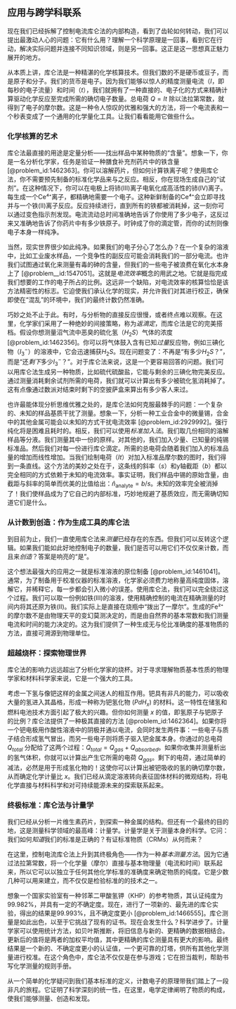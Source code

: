 ## 应用与跨学科联系

现在我们已经拆解了控制电流库仑法的内部构造，看到了齿轮如何转动，我们可以提出最激动人心的问题：它有什么用？理解一个科学原理是一回事，看到它在行动，解决实际问题并连接不同知识领域，则是另一回事。这正是这一思想真正魅力展开的地方。

从本质上讲，库仑法是一种精湛的化学核算技术。但我们数的不是硬币或豆子，而是原子和分子。我们的货币是电子。因为我们能够以惊人的精度测量电流（$I$，即每秒的电子流量）和时间（$t$），我们就拥有了一种直接的、电子化的方式来精确计算驱动化学反应至完成所需的确切电子数量。总电荷 $Q = It$ 除以法拉第常数，就得到了电子的摩尔数。这是一种令人惊叹的优雅和强大的方法，将一个电流表和一个秒表变成了一个通用的化学量化工具。让我们看看能用它做些什么。

### 化学核算的艺术

库仑法最直接的用途是定量分析——找出样品中某种物质的“含量”。想象一下，你是一名分析化学家，任务是验证一种膳食补充剂药片中的铁含量 [@problem_id:1462363]。你可以溶解药片，但如何计算铁离子呢？使用库仑法，你不需要预先制备的标准化学品来与之反应。相反，你在现场生成自己的“试剂”。在这种情况下，你可以在电极上将铈(III)离子电氧化成高活性的铈(IV)离子。每生成一个Ce⁴⁺离子，都精确地需要一个电子。这种新鲜制备的Ce⁴⁺会立即寻找并与一个铁(II)离子反应。反应持续进行，直到所有的铁都被消耗掉，这一刻你可以通过变色指示剂发现。电流流动总时间准确地告诉了你使用了多少电子，这反过来又准确地告诉了你药片中有多少铁原子。时钟成了你的滴定管，而你的试剂则像电子本身一样纯净。

当然，现实世界很少如此纯净。如果我们的电子分心了怎么办？在一个复杂的溶液中，比如工业废水样品，一个竞争性的副反应可能会消耗我们的一部分电流。也许我们试图通过氧化来测量有毒的砷的含量，但我们的一些电子被浪费在氧化水本身上了 [@problem__id:1547051]。这就是*电流效率*概念的用武之地。它就是指完成我们想要的工作的电子所占的比例。这远非一个缺陷，对电流效率的核算恰恰是该方法精密性的标志。它迫使我们承认化学的现实，并允许我们对其进行校正，确保即使在“混乱”的环境中，我们的最终计数仍然准确。

巧妙之处不止于此。有时，与分析物的直接反应很慢，或者终点难以观察。在这里，化学家们采用了一种绝妙的间接策略，称为*返滴定*，而库仑法是它的完美搭档。假设你想测量沼气流中恶臭的硫化氢（$H_2S$）气体的浓度 [@problem_id:1462356]。你可以将气体鼓入含有已知*过量*反应物，例如三碘化物（$I_3^-$）的溶液中，它会迅速捕获$H_2S$。现在问题变了：不再是“有多少$H_2S$？”，而是“还*剩下*多少$I_3^-$？”。对于库仑法来说，这是一个更容易回答的问题。我们可以用库仑法生成另一种物质，比如硫代硫酸盐，它能与剩余的三碘化物完美反应。通过测量消耗剩余试剂所需的电荷，我们就可以计算出有多少被硫化氢消耗掉了。这有点像通过数派对结束时剩下的空披萨盒来算出有多少客人来过。

也许最能体现分析思维优雅之处的，是库仑法如何克服最棘手的问题：一个复杂的、未知的样品基质干扰了测量。想象一下，分析一种工业合金中的微量锡，合金中的其他金属可能会以未知的方式干扰电流效率 [@problem_id:2929992]。强行纯化将是困难且耗时的。相反，我们可以使用*标准加入法*。我们取几份相同的溶解样品等分液。我们测量其中一份的原样。对其他的，我们加入少量、已知量的纯锡标准品。然后我们对每一份进行库仑滴定。所需的总电荷会随着我们加入的标准品量的增加而线性增加。当我们绘制电荷（$It$）对加入标准品摩尔数的图时，我们得到一条直线。这个方法的美妙之处在于，这条线的斜率（$s$）和y轴截距（$b$）都以完全相同的方式依赖于未知的电流效率。事实证明，我们样品中锡的原始含量，由截距与斜率的简单而优美的比值给出：$\hat{n}_{\text{analyte}} = b/s$。未知的效率完全被消掉了！我们使样品成为了它自己的内部标准，巧妙地规避了基质效应，而无需确切知道它们是什么。

### 从计数到创造：作为生成工具的库仑法

到目前为止，我们一直使用库仑法来*测量*已经存在的东西。但我们可以反转这个逻辑。如果我们能如此好地控制电子的数量，我们是否可以用它们不仅仅来计数，而且来*创造*？答案是响亮的“是”。

这个想法最强大的应用之一就是标准溶液的原位制备 [@problem_id:1461041]。通常，为了制备用于校准仪器的标准溶液，化学家必须费力地称量高纯度固体，溶解它，并稀释它，每一步都会引入微小的误差。使用库仑法，我们可以完全绕过这个过程。我们可以取一份例如铁(III)的溶液，使用精确控制的电流在精确测量的时间内将其还原为铁(II)。我们实际上是直接在烧瓶中“拨出了一摩尔”。生成的Fe²⁺的摩尔数不是由物理天平的变幻莫测决定的，而是由自然界的基本常数和我们测量电流和时间的能力决定的。这为我们提供了一种生成无与伦比准确度的基准物质的方法，直接可溯源到物理单位。

### 超越烧杯：探索物理世界

库仑法的影响力远远超出了分析化学家的烧杯。对于寻求理解物质基本性质的物理学家和材料科学家来说，它是一个强大的工具。

考虑一下氢与像钯这样的金属之间迷人的相互作用。钯具有非凡的能力，可以吸收大量的氢进入其晶格，形成一种称为钯氢化物 ($PdH_x$) 的材料。这一特性在储氢和燃料电池技术方面引起了极大的兴趣。但你如何测量 $x$ 的值，即氢原子与钯原子的比例？库仑法提供了一种极其直接的方法 [@problem_id:1462364]。如果你将一个钯电极用作酸性溶液中的阴极并通以电流，会同时发生两件事：一些电子与质子结合形成氢气冒出，而另一些电子则将质子驱入钯金属本身。你通过的总电荷 $Q_{total}$ 分配给了这两个过程：$Q_{total} = Q_{gas} + Q_{absorbed}$。如果你收集并测量析出的氢气体积，你就可以计算出产生它所需的电荷 $Q_{gas}$。剩下的电荷，通过简单的减法，必然是用于形成氢化物的！这使你可以计算出被钯吸收的氢的确切摩尔数，从而确定化学计量比 $x$。我们已经从滴定溶液转向表征固体材料的微观结构，将电化学直接与材料科学和对可持续能源未来的探索联系起来。

### 终极标准：库仑法与计量学

我们已经从分析一片维生素药片，到探索一种金属的结构。但还有一个最终的目的地，这是测量科学领域的最高峰：计量学。计量学是关于测量本身的科学。它问：我们如何*知道*我们的标准是正确的？有证标准物质（CRMs）从何而来？

在这里，控制电流库仑法上升到其终极角色——作为一种*基本测量方法*。因为它通过法拉第常数，将一个化学量（摩尔）直接与基本物理量（电流和时间）联系起来，所以它可以以独立于任何其他化学标准的准确度来确定物质的纯度。它是少数几种可以用来建立，而不仅仅是检验标准的的技术之一。

想象一个国家实验室有一种邻苯二甲酸氢钾（KHP）的参考物质，其认证纯度为99.982%，并具有一定的不确定度。现在，进行了一项新的、最先进的库仑实验，得出的结果是99.993%，且不确定度更小 [@problem_id:1466555]。库仑测量是如此出色，以至于它挑战了现有的证书。现在会发生什么？科学进步了。计量学家可以使用统计方法，如贝叶斯推断，将旧信息与新的、更精确的数据相结合。更新后的值将是两者的加权平均值，其中更精确的库仑测量具有更大的影响。最终结果是一个新的、不确定度更小的认证值，一个更可靠的灯塔，供所有其他化学测量进行校准。在这个角色中，库仑法不仅仅是在参与游戏；它在担当裁判，帮助书写化学测量的规则手册。

从一个简单的化学疑问到我们基本标准的定义，计数电子的原理带我们踏上了一段非凡的旅程。它证明了科学深刻的统一性，在这里，电学定律阐明了物质的构成，使我们能够测量、创造和发现。